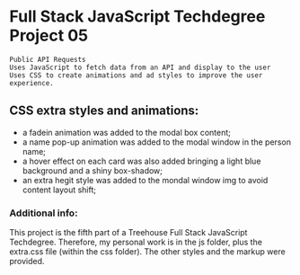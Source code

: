 # Full Stack JavaScript Techdegree Project 05
    Public API Requests
    Uses JavaScript to fetch data from an API and display to the user
    Uses CSS to create animations and ad styles to improve the user experience.

## CSS extra styles and animations:
- a fadein animation was added to the modal box content;
- a name pop-up animation was added to the modal window in the person name;
- a hover effect on each card was also added bringing a light blue background and a shiny box-shadow;
- an extra hegit style was added to the mondal window img to avoid content layout shift;

### Additional info:
This project is the fifth part of a Treehouse Full Stack JavaScript Techdegree. Therefore, my personal work is in the js folder, plus the extra.css file (within the css folder). The other styles and the markup were provided.